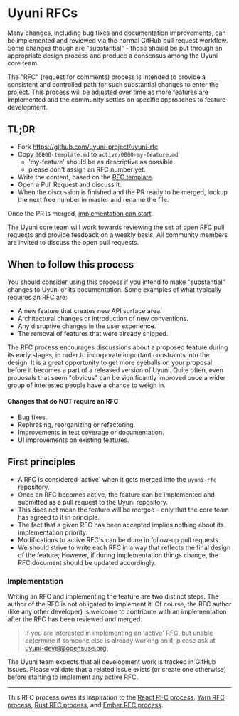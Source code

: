 # Uyuni RFCs

Many changes, including bug fixes and documentation improvements, can be implemented and reviewed via the normal GitHub pull request workflow. Some changes though are "substantial" - those should be put through an appropriate design process and produce a consensus among the Uyuni core team.

The "RFC" (request for comments) process is intended to provide a consistent and controlled path for such substantial changes to enter the project. This process will be adjusted over time as more features are implemented and the community settles on specific approaches to feature development.

## TL;DR

* Fork https://github.com/uyuni-project/uyuni-rfc
* Copy `00000-template.md` to `active/0000-my-feature.md`
  - 'my-feature' should be as descriptive as possible.
  - please don't assign an RFC number yet.
* Write the content, based on the [RFC template](0000-template.md).
* Open a Pull Request and discuss it.
* When the discussion is finished and the PR ready to be merged, lookup the next free number in master and rename the file.

Once the PR is merged, [implementation can start](#first-principles).

The Uyuni core team will work towards reviewing the set of open RFC pull requests and provide feedback on a weekly basis. All community members are invited to discuss the open pull requests.

## When to follow this process

You should consider using this process if you intend to make "substantial" changes to Uyuni or its documentation. Some examples of what typically requires an RFC are:

   - A new feature that creates new API surface area.
   - Architectural changes or introduction of new conventions.
   - Any disruptive changes in the user experience.
   - The removal of features that were already shipped.

The RFC process encourages discussions about a proposed feature during its early stages, in order to incorporate important constraints into the design. It is a great opportunity to get more eyeballs on your proposal before it becomes a part of a released version of Uyuni. Quite often, even proposals that seem "obvious" can be significantly improved once a wider group of interested people have a chance to weigh in.



#### Changes that do **NOT** require an RFC

  - Bug fixes.
  - Rephrasing, reorganizing or refactoring.
  - Improvements in test coverage or documentation.
  - UI improvements on existing features.

## First principles

- A RFC is considered 'active' when it gets merged into the `uyuni-rfc` repository.
- Once an RFC becomes active, the feature can be implemented and submitted as a pull request to the Uyuni repository.
- This does not mean the feature will be merged - only that the core team has agreed to it in principle.
- The fact that a given RFC has been accepted implies nothing about its implementation priority.
- Modifications to active RFC's can be done in follow-up pull requests.
- We should strive to write each RFC in a way that reflects the final design of the feature; However, if during implementation things change, the RFC document should be updated accordingly.

### Implementation

Writing an RFC and implementing the feature are two distinct steps. The author of the RFC is not obligated to implement it. Of course, the RFC author (like any other developer) is welcome to contribute with an implementation after the RFC has been reviewed and merged.

> If you are interested in implementing an 'active' RFC, but unable determine if someone else is already working on it, please ask at uyuni-devel@opensuse.org.

The Uyuni team expects that all development work is tracked in GitHub issues. Please validate that a related issue exists (or create one otherwise) before starting to implement any active RFC.

- - -

This RFC process owes its inspiration to the [React RFC process], [Yarn RFC process], [Rust RFC process], and [Ember RFC process].

[React RFC process]: https://github.com/reactjs/rfcs
[Yarn RFC process]: https://github.com/yarnpkg/rfcs
[Rust RFC process]: https://github.com/rust-lang/rfcs
[Ember RFC process]: https://github.com/emberjs/rfcs
